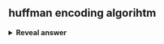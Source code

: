## huffman encoding algorihtm
<details>
<summary><b>Reveal answer</b></summary>
1. Sort symbols by their probability pi in decreasing order.<br>2. Start from the two symbols with the smallest probabilities:<br>Repeat:<br>&nbsp;- Sum the probabilities of the two symbols to to create a new virtual symbol.<br>- Assign 0 to one of the two joined symbols, and 1 to the other<br>3. terminate if the sum of the two symbols sums to 100%<br><br><img src="../../../../../media/paste-76732d3e1137377faddb258bc297a02785c754d2.jpg">
</details>
